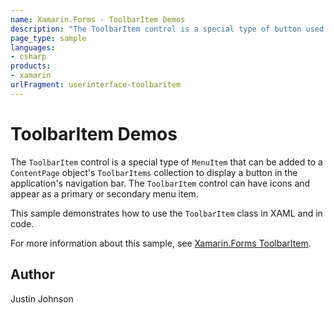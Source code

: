 ```yaml
---
name: Xamarin.Forms - ToolbarItem Demos
description: "The ToolbarItem control is a special type of button used in an application's navigation bar."
page_type: sample
languages:
- csharp
products:
- xamarin
urlFragment: userinterface-toolbaritem
---
```

# ToolbarItem Demos

The `ToolbarItem` control is a special type of `MenuItem` that can be added to a `ContentPage` object's `ToolbarItems` collection to display a button in the application's navigation bar. The `ToolbarItem` control can have icons and appear as a primary or secondary menu item.

This sample demonstrates how to use the `ToolbarItem` class in XAML and in code.

For more information about this sample, see [Xamarin.Forms ToolbarItem](https://docs.microsoft.com/xamarin/xamarin-forms/user-interface/toolbaritem).

## Author

Justin Johnson
